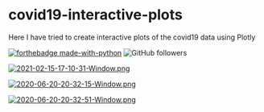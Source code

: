 # covid19-interactive-plots
Here I have tried to create interactive plots of the covid19 data using Plotly

[![forthebadge made-with-python](http://ForTheBadge.com/images/badges/made-with-python.svg)](https://www.python.org/) ![GitHub followers](https://img.shields.io/github/followers/mihir2709?label=Follow&logoColor=blue&style=social)

[![2021-02-15-17-10-31-Window.png](https://i.postimg.cc/m2vcc6Pk/2021-02-15-17-10-31-Window.png)](https://postimg.cc/ykT6tjXC)

[![2020-06-20-20-32-15-Window.png](https://i.postimg.cc/bYL18pVF/2020-06-20-20-32-15-Window.png)](https://postimg.cc/xqJX3D2K)

[![2020-06-20-20-32-51-Window.png](https://i.postimg.cc/rwR4SWVv/2020-06-20-20-32-51-Window.png)](https://postimg.cc/FYm1vYJZ)
